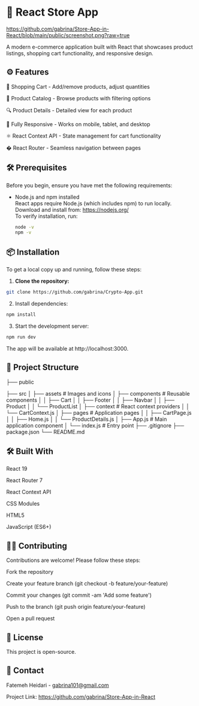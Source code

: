 # 🛒 React Store App

https://github.com/gabrina/Store-App-in-React/blob/main/public/screenshot.png?raw=true

A modern e-commerce application built with React that showcases product listings, shopping cart functionality, and responsive design.

## ⚙️ Features

🛒 Shopping Cart - Add/remove products, adjust quantities

🏪 Product Catalog - Browse products with filtering options

🔍 Product Details - Detailed view for each product

📱 Fully Responsive - Works on mobile, tablet, and desktop

⚛️ React Context API - State management for cart functionality

� React Router - Seamless navigation between pages

## 🛠️ Prerequisites

Before you begin, ensure you have met the following requirements:

- Node.js and npm installed  
  React apps require Node.js (which includes npm) to run locally.  
  Download and install from: https://nodejs.org/  
  To verify installation, run:
  ```bash
  node -v
  npm -v
  ```

## 📦 Installation

To get a local copy up and running, follow these steps:

1. **Clone the repository:**

```bash
git clone https://github.com/gabrina/Crypto-App.git
```

2. Install dependencies:

```bash
npm install
```

3. Start the development server:

```bash
npm run dev
```

The app will be available at http://localhost:3000.


## 🧱 Project Structure

├── public

├── src
│ ├── assets # Images and icons
│ ├── components # Reusable components
│ │ ├── Cart
│ │ ├── Footer
│ │ ├── Navbar
│ │ ├── Product
│ │ └── ProductList
│ ├── context # React context providers
│ │ └── CartContext.js
│ ├── pages # Application pages
│ │ ├── CartPage.js
│ │ ├── Home.js
│ │ └── ProductDetails.js
│ ├── App.js # Main application component
│ └── index.js # Entry point
├── .gitignore
├── package.json
└── README.md

## 🛠️ Built With

React 19

React Router 7

React Context API

CSS Modules

HTML5

JavaScript (ES6+)

## 🤝🏼 Contributing

Contributions are welcome! Please follow these steps:

Fork the repository

Create your feature branch (git checkout -b feature/your-feature)

Commit your changes (git commit -am 'Add some feature')

Push to the branch (git push origin feature/your-feature)

Open a pull request

## 📝 License

This project is open-source.

## 💬 Contact

Fatemeh Heidari - gabrina101@gmail.com

Project Link: https://github.com/gabrina/Store-App-in-React
